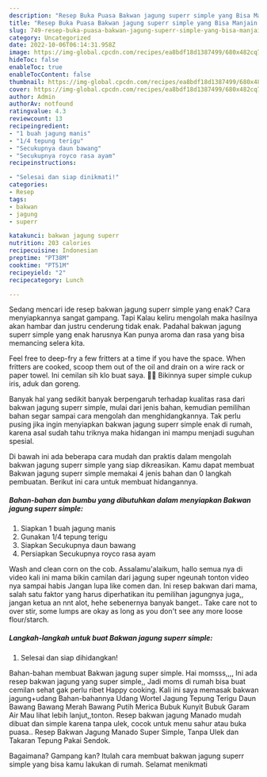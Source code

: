 ```yaml
---
description: "Resep Buka Puasa Bakwan jagung superr simple yang Bisa Manjain Lidah"
title: "Resep Buka Puasa Bakwan jagung superr simple yang Bisa Manjain Lidah"
slug: 749-resep-buka-puasa-bakwan-jagung-superr-simple-yang-bisa-manjain-lidah
category: Uncategorized
date: 2022-10-06T06:14:31.958Z
image: https://img-global.cpcdn.com/recipes/ea8bdf18d1387499/680x482cq70/bakwan-jagung-superr-simple-foto-resep-utama.jpg
hideToc: false
enableToc: true
enableTocContent: false
thumbnail: https://img-global.cpcdn.com/recipes/ea8bdf18d1387499/680x482cq70/bakwan-jagung-superr-simple-foto-resep-utama.jpg
cover: https://img-global.cpcdn.com/recipes/ea8bdf18d1387499/680x482cq70/bakwan-jagung-superr-simple-foto-resep-utama.jpg
author: Admin
authorAv: notfound
ratingvalue: 4.3
reviewcount: 13
recipeingredient:
- "1 buah jagung manis"
- "1/4 tepung terigu"
- "Secukupnya daun bawang"
- "Secukupnya royco rasa ayam"
recipeinstructions:

- "Selesai dan siap dinikmati!"
categories:
- Resep
tags:
- bakwan
- jagung
- superr

katakunci: bakwan jagung superr 
nutrition: 203 calories
recipecuisine: Indonesian
preptime: "PT38M"
cooktime: "PT51M"
recipeyield: "2"
recipecategory: Lunch

---
```



Sedang mencari ide resep bakwan jagung superr simple yang enak? Cara menyiapkannya sangat gampang. Tapi Kalau keliru mengolah maka hasilnya akan hambar dan justru cenderung tidak enak. Padahal bakwan jagung superr simple yang enak harusnya Kan punya aroma dan rasa yang bisa memancing selera kita.


Feel free to deep-fry a few fritters at a time if you have the space. When fritters are cooked, scoop them out of the oil and drain on a wire rack or paper towel. Ini cemilan sih klo buat saya. 🤭🤭 Bikinnya super simple cukup iris, aduk dan goreng.

Banyak hal yang sedikit banyak berpengaruh terhadap kualitas rasa dari bakwan jagung superr simple, mulai dari jenis bahan, kemudian pemilihan bahan segar sampai cara mengolah dan menghidangkannya. Tak perlu pusing jika ingin menyiapkan bakwan jagung superr simple enak di rumah, karena asal sudah tahu triknya maka hidangan ini mampu menjadi suguhan spesial.


Di bawah ini ada beberapa cara mudah dan praktis dalam mengolah bakwan jagung superr simple yang siap dikreasikan. Kamu dapat membuat Bakwan jagung superr simple memakai 4 jenis bahan dan 0 langkah pembuatan. Berikut ini cara untuk membuat hidangannya.

<!--inarticleads1-->

##### Bahan-bahan dan bumbu yang dibutuhkan dalam menyiapkan Bakwan jagung superr simple:

1. Siapkan 1 buah jagung manis
1. Gunakan 1/4 tepung terigu
1. Siapkan Secukupnya daun bawang
1. Persiapkan Secukupnya royco rasa ayam


Wash and clean corn on the cob. Assalamu&#39;alaikum, hallo semua nya di video kali ini mama bikin camilan dari jagung super ngeunah tonton video nya sampai habis Jangan lupa like comen dan. Ini resep bakwan dari mama, salah satu faktor yang harus diperhatikan itu pemilihan jagungnya juga,, jangan ketua an nnt alot, hehe sebenernya banyak banget.. Take care not to over stir, some lumps are okay as long as you don&#39;t see any more loose flour/starch. 

<!--inarticleads2-->

##### Langkah-langkah untuk buat Bakwan jagung superr simple:


1. Selesai dan siap dihidangkan!

Bahan-bahan membuat Bakwan jagung super simple. Hai momsss,,,, Ini ada resep bakwan jagung yang super simple,, Jadi moms di rumah bisa buat cemilan sehat gak perlu ribet Happy cooking. Kali ini saya memasak bakwan jagung+udang Bahan-bahannya Udang Wortel Jagung Tepung Terigu Daun Bawang Bawang Merah Bawang Putih Merica Bubuk Kunyit Bubuk Garam Air Mau lihat lebih lanjut,,tonton. Resep bakwan jagung Manado mudah dibuat dan simple karena tanpa ulek, cocok untuk menu sahur atau buka puasa.. Resep Bakwan Jagung Manado Super Simple, Tanpa Ulek dan Takaran Tepung Pakai Sendok. 

Bagaimana? Gampang kan? Itulah cara membuat bakwan jagung superr simple yang bisa kamu lakukan di rumah. Selamat menikmati
